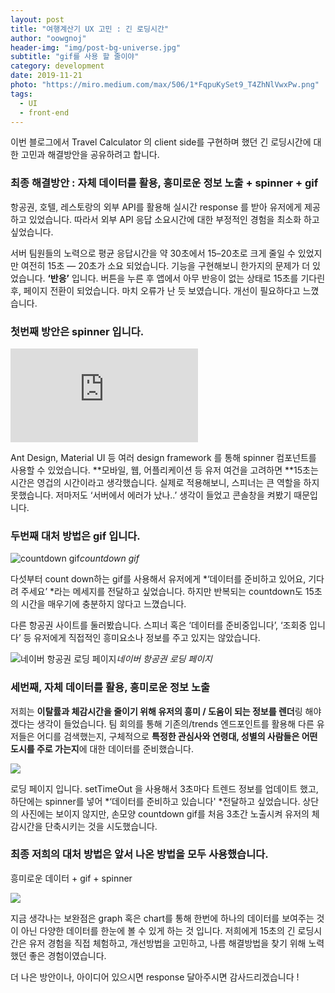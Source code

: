```yaml
---
layout: post
title: "여행계산기 UX 고민 : 긴 로딩시간"
author: "oowgnoj"
header-img: "img/post-bg-universe.jpg"
subtitle: "gif를 사용 할 줄이야"
category: development
date: 2019-11-21
photo: "https://miro.medium.com/max/506/1*FqpuKySet9_T4ZhNlVwxPw.png"
tags:
  - UI
  - front-end
---
```


이번 블로그에서 Travel Calculator 의 client side를 구현하며 했던 긴 로딩시간에 대한 고민과 해결방안을 공유하려고 합니다.

### 최종 해결방안 : 자체 데이터를 활용, 흥미로운 정보 노출 + spinner + gif

항공권, 호텔, 레스토랑의 외부 API를 활용해 실시간 response 를 받아 유저에게 제공하고 있었습니다. 따라서 외부 API 응답 소요시간에 대한 부정적인 경험을 최소화 하고싶었습니다.

서버 팀원들의 노력으로 평균 응답시간을 약 30초에서 15–20초로 크게 줄일 수 있었지만 여전히 15초 — 20초가 소요 되었습니다. 기능을 구현해보니 한가지의 문제가 더 있었습니다. **‘반응’** 입니다. 버튼을 누른 후 앱에서 아무 반응이 없는 상태로 15초를 기다린 후, 페이지 전환이 되었습니다. 마치 오류가 난 듯 보였습니다. 개선이 필요하다고 느꼈습니다.

### 첫번째 방안은 spinner 입니다.

<iframe src="https://medium.com/media/6c836fec74e9c0217634397b2e5e8622" frameborder=0></iframe>

Ant Design, Material UI 등 여러 design framework 를 통해 spinner 컴포넌트를 사용할 수 있었습니다. **모바일, 웹, 어플리케이션 등 유저 여건을 고려하면 **15초는 시간은 영겁의 시간이라고 생각했습니다. 실제로 적용해보니, 스피너는 큰 역할을 하지 못했습니다. 저마저도 ‘서버에서 에러가 났나..’ 생각이 들었고 콘솔창을 켜봤기 때문입니다.

### 두번째 대처 방법은 gif 입니다.

![countdown gif](https://cdn-images-1.medium.com/max/2000/1*UazJaqHlmjrTg1_alpSKNw.gif)_countdown gif_

다섯부터 count down하는 gif를 사용해서 유저에게 *‘데이터를 준비하고 있어요, 기다려 주세요’ *라는 메세지를 전달하고 싶었습니다. 하지만 반복되는 countdown도 15초의 시간을 매우기에 충분하지 않다고 느꼈습니다.

다른 항공권 사이트를 둘러봤습니다. 스피너 혹은 ‘데이터를 준비중입니다’, ‘조회중 입니다’ 등 유저에게 직접적인 흥미요소나 정보를 주고 있지는 않았습니다.

![네이버 항공권 로딩 페이지](https://cdn-images-1.medium.com/max/2000/1*uMONdHHJ2IYGp1OcUZWImQ.png)_네이버 항공권 로딩 페이지_

### 세번째, 자체 데이터를 활용, 흥미로운 정보 노출

저희는 **이탈률과 체감시간을 줄이기 위해 유저의 흥미 / 도움이 되는 정보를 렌더**링 해야겠다는 생각이 들었습니다. 팀 회의를 통해 기존의/trends 엔드포인트를 활용해 다른 유저들은 어디를 검색했는지, 구체적으로 **특정한 관심사와 연령대, 성별의 사람들은 어떤 도시를 주로 가는지**에 대한 데이터를 준비했습니다.

![](https://cdn-images-1.medium.com/max/2000/1*SpDMiS4o2KTFZCqNTvXuhw.png)

로딩 페이지 입니다. setTimeOut 을 사용해서 3초마다 트렌드 정보를 업데이트 했고, 하단에는 spinner를 넣어 *‘데이터를 준비하고 있습니다' *전달하고 싶었습니다. 상단의 사진에는 보이지 않지만, 손모양 countdown gif를 처음 3초간 노출시켜 유저의 체감시간을 단축시키는 것을 시도했습니다.

### 최종 저희의 대처 방법은 앞서 나온 방법을 모두 사용했습니다.

흥미로운 데이터 + gif + spinner

![](https://cdn-images-1.medium.com/max/2160/1*FyqUsbR0iYG2CJ3y-wQi9Q.gif)

지금 생각나는 보완점은 graph 혹은 chart를 통해 한번에 하나의 데이터를 보여주는 것이 아닌 다양한 데이터를 한눈에 볼 수 있게 하는 것 입니다. 저희에게 15초의 긴 로딩시간은 유저 경험을 직접 체험하고, 개선방법을 고민하고, 나름 해결방법을 찾기 위해 노력했던 좋은 경험이였습니다.

더 나은 방안이나, 아이디어 있으시면 response 달아주시면 감사드리겠습니다 !

